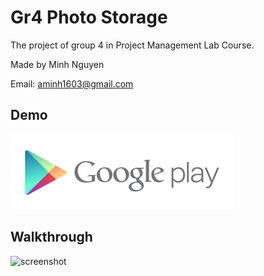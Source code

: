 # Gr4 Photo Storage
The project of group 4 in Project Management Lab Course.

Made by Minh Nguyen

Email: aminh1603@gmail.com

## Demo

[![Get it on Google Play](app/src/main/res/drawable/google_play.png)](https://play.google.com/store/apps/details?id=group4.gr4photostorage)

## Walkthrough
![screenshot](ACoPBYH.gif)
